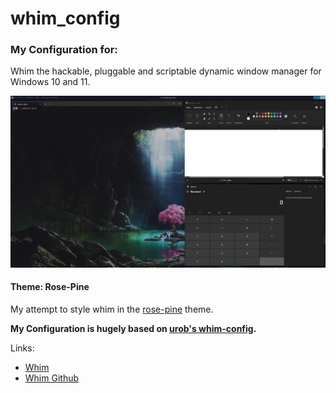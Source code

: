 # whim_config

### My Configuration for:

Whim the hackable, pluggable and scriptable dynamic window manager for Windows 10 and 11.

![Overlay](https://github.com/Skadusch/whim_config/blob/main/img/Screenshot.png)

#### Theme: Rose-Pine

My attempt to style whim in the [rose-pine](https://rosepinetheme.com/) theme.

**My Configuration is hugely based on [urob's whim-config](https://github.com/urob/whim-config/tree/main).**

Links:

- [Whim](https://dalyisaac.github.io/Whim/index.html)
- [Whim Github](https://github.com/dalyIsaac/Whim)
